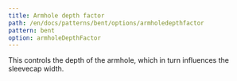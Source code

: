 ```yaml
---
title: Armhole depth factor
path: /en/docs/patterns/bent/options/armholedepthfactor
pattern: bent
option: armholeDepthFactor
---
```


This controls the depth of the armhole, which in turn influences the sleevecap width.